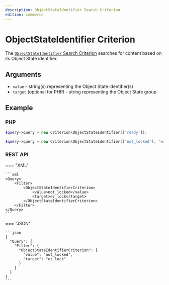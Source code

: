 ```yaml
---
description: ObjectStateIdentifier Search Criterion
edition: commerce
---
```


# ObjectStateIdentifier Criterion

The [`ObjectStateIdentifier` Search Criterion](../../api/php_api/php_api_reference/classes/Ibexa-Contracts-Core-Repository-Values-Content-Query-Criterion-ObjectStateId.html) searches for content based on its Object State identifier.

## Arguments

- `value` - string(s) representing the Object State identifier(s)
- `target` (optional for PHP)  - string representing the Object State group

## Example

### PHP

``` php
$query->query = new Criterion\ObjectStateIdentifier(['ready']);
```

``` php
$query->query = new Criterion\ObjectStateIdentifier(['not_locked'], 'ez_lock');
```

### REST API

=== "XML"

    ```xml
    <Query>
        <Filter>
            <ObjectStateIdentifierCriterion>
                <value>not_locked</value>
                <target>ez_lock</target>
            </ObjectStateIdentifierCriterion>
        </Filter>
    </Query>
    ```

=== "JSON"

    ```json
    {
      "Query": {
        "Filter": {
          "ObjectStateIdentifierCriterion": {
            "value": "not_locked",
            "target": "ez_lock"
          }
        }
      }
    }
    ```